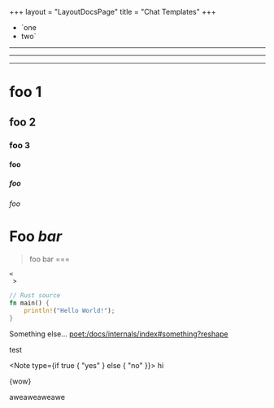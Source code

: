 +++
layout = "LayoutDocsPage"
title = "Chat Templates"
+++

- `one
- two`

***
---
___

# foo 1
## foo 2
### foo 3
#### foo
##### foo
###### foo

Foo *bar*
=========

> foo
bar
===

```
<
 >
```

```rs
// Rust source
fn main() {
    println!("Hello World!");
}
```

Something else... <poet:/docs/internals/index#something?reshape>

<p>test</p>

<Note type={if true { "yes" } else { "no" }}>
  hi
</Note>

{wow}

aweaweaweawe
